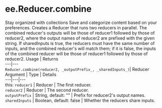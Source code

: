  
#  ee.Reducer.combine
Stay organized with collections  Save and categorize content based on your preferences. 
Creates a Reducer that runs two reducers in parallel. The combined reducer's outputs will be those of reducer1 followed by those of reducer2, where the output names of reducer2 are prefixed with the given string.
If sharedInputs is true, the reducers must have the same number of inputs, and the combined reducer's will match them; if it is false, the inputs of the combined reducer will be those of reducer1 followed by those of reducer2.
Usage | Returns  
---|---  
`Reducer.combine(reducer2, _outputPrefix_, _sharedInputs_)`|  Reducer  
Argument | Type | Details  
---|---|---  
this: `reducer1` | Reducer | The first reducer.  
`reducer2` | Reducer | The second reducer.  
`outputPrefix` | String, default: "" | Prefix for reducer2's output names.  
`sharedInputs` | Boolean, default: false | Whether the reducers share inputs.  
